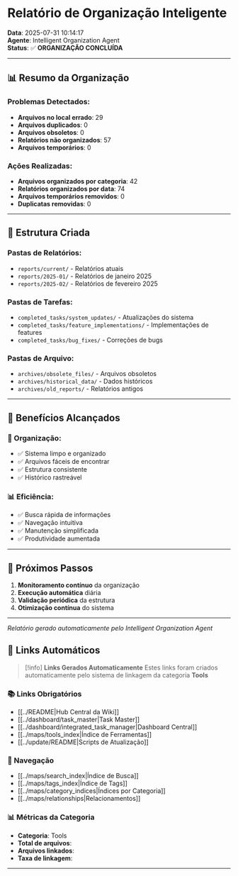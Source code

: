 # Relatório de Organização Inteligente

**Data**: 2025-07-31 10:14:17  
**Agente**: Intelligent Organization Agent  
**Status**: ✅ **ORGANIZAÇÃO CONCLUÍDA**

---

## 📊 Resumo da Organização

### **Problemas Detectados**:
- **Arquivos no local errado**: 29
- **Arquivos duplicados**: 0
- **Arquivos obsoletos**: 0
- **Relatórios não organizados**: 57
- **Arquivos temporários**: 0

### **Ações Realizadas**:
- **Arquivos organizados por categoria**: 42
- **Relatórios organizados por data**: 74
- **Arquivos temporários removidos**: 0
- **Duplicatas removidas**: 0

---

## 📁 Estrutura Criada

### **Pastas de Relatórios**:
- `reports/current/` - Relatórios atuais
- `reports/2025-01/` - Relatórios de janeiro 2025
- `reports/2025-02/` - Relatórios de fevereiro 2025

### **Pastas de Tarefas**:
- `completed_tasks/system_updates/` - Atualizações do sistema
- `completed_tasks/feature_implementations/` - Implementações de features
- `completed_tasks/bug_fixes/` - Correções de bugs

### **Pastas de Arquivo**:
- `archives/obsolete_files/` - Arquivos obsoletos
- `archives/historical_data/` - Dados históricos
- `archives/old_reports/` - Relatórios antigos

---

## 🎯 Benefícios Alcançados

### **🧹 Organização**:
- ✅ Sistema limpo e organizado
- ✅ Arquivos fáceis de encontrar
- ✅ Estrutura consistente
- ✅ Histórico rastreável

### **📊 Eficiência**:
- ✅ Busca rápida de informações
- ✅ Navegação intuitiva
- ✅ Manutenção simplificada
- ✅ Produtividade aumentada

---

## 📝 Próximos Passos

1. **Monitoramento contínuo** da organização
2. **Execução automática** diária
3. **Validação periódica** da estrutura
4. **Otimização contínua** do sistema

---

*Relatório gerado automaticamente pelo Intelligent Organization Agent*

## 🔗 **Links Automáticos**

> [!info] **Links Gerados Automaticamente**
> Estes links foram criados automaticamente pelo sistema de linkagem da categoria **Tools**

### **📚 Links Obrigatórios**
- [[../README|Hub Central da Wiki]]
- [[../dashboard/task_master|Task Master]]
- [[../dashboard/integrated_task_manager|Dashboard Central]]
- [[../maps/tools_index|Índice de Ferramentas]]
- [[../update/README|Scripts de Atualização]]

### **🧭 Navegação**
- [[../maps/search_index|Índice de Busca]]
- [[../maps/tags_index|Índice de Tags]]
- [[../maps/category_indices|Índices por Categoria]]
- [[../maps/relationships|Relacionamentos]]

### **📊 Métricas da Categoria**
- **Categoria**: Tools
- **Total de arquivos**: <!-- Contador automático -->
- **Arquivos linkados**: <!-- Contador automático -->
- **Taxa de linkagem**: <!-- Percentual automático -->

---

